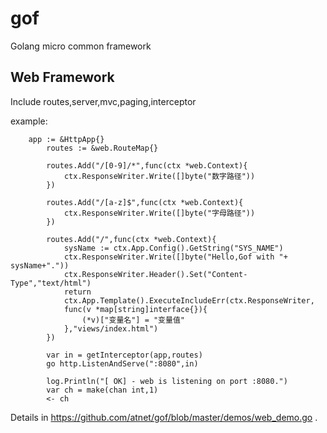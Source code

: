 # gof
Golang micro common framework

## Web Framework ##
Include routes,server,mvc,paging,interceptor

example:

        app := &HttpApp{}
        	routes := &web.RouteMap{}

        	routes.Add("/[0-9]/*",func(ctx *web.Context){
        		ctx.ResponseWriter.Write([]byte("数字路径"))
        	})

        	routes.Add("/[a-z]$",func(ctx *web.Context){
        		ctx.ResponseWriter.Write([]byte("字母路径"))
        	})

        	routes.Add("/",func(ctx *web.Context){
        		sysName := ctx.App.Config().GetString("SYS_NAME")
        		ctx.ResponseWriter.Write([]byte("Hello,Gof with "+ sysName+"."))
        		ctx.ResponseWriter.Header().Set("Content-Type","text/html")
        		return
        		ctx.App.Template().ExecuteIncludeErr(ctx.ResponseWriter,
        		func(v *map[string]interface{}){
        			(*v)["变量名"] = "变量值"
        		},"views/index.html")
        	})

        	var in = getInterceptor(app,routes)
        	go http.ListenAndServe(":8080",in)

        	log.Println("[ OK] - web is listening on port :8080.")
        	var ch = make(chan int,1)
        	<- ch

Details in https://github.com/atnet/gof/blob/master/demos/web_demo.go .


